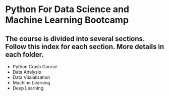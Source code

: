 # Python For Data Science and Machine Learning Bootcamp

## The course is divided into several sections. Follow this index for each section. More details in each folder.

* Python Crash Course
* Data Analysis
* Data Visualisation
* Machine Learning
* Deep Learning
